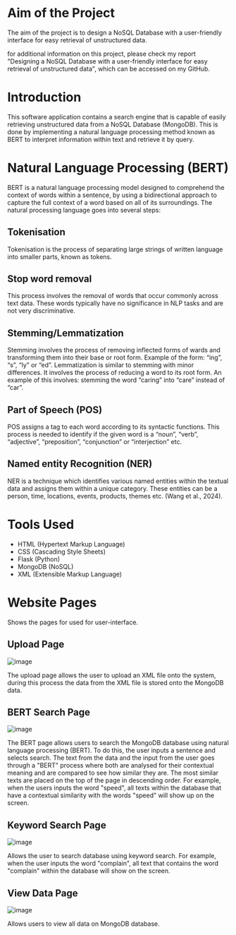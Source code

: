 # Aim of the Project
The aim of the project is to design a NoSQL Database with a user-friendly interface for easy retrieval of unstructured data.

for additional information on this project, please check my report "Designing a NoSQL Database with a user-friendly interface for easy retrieval of unstructured data", which can be accessed on my GitHub. 

# Introduction
This software application contains a search engine that is capable of easily retrieving unstructured data from a NoSQL Database (MongoDB). This is done by implementing a natural language processing method known as BERT to interpret information within text and retrieve it by query.

# Natural Language Processing (BERT)
BERT is a natural language processing model designed to comprehend the context of 
words within a sentence, by using a bidirectional approach to capture the full context 
of a word based on all of its surroundings. The natural processing language goes into several steps:

## Tokenisation 
Tokenisation is the process of separating large strings of written 
language into smaller parts, known as tokens. 
## Stop word removal 
This process involves the removal of words that occur 
commonly across text data. These words typically have no significance in NLP 
tasks and are not very discriminative.  
## Stemming/Lemmatization 
Stemming involves the process of removing 
inflected forms of wards and transforming them into their base or root form. 
Example of the form: “ing”, “s”, “ly” or “ed”. Lemmatization is similar to stemming 
with minor differences. It involves the process of reducing a word to its root 
form. An example of this involves: stemming the word “caring” into “care” 
instead of “car”.  
## Part of Speech (POS) 
POS assigns a tag to each word according to its 
syntactic functions. This process is needed to identify if the given word is a 
“noun”, “verb”, “adjective”, “preposition”, “conjunction” or “interjection” etc.  
## Named entity Recognition (NER) 
NER is a technique which identifies various 
named entities within the textual data and assigns them within a unique 
category. These entities can be a person, time, locations, events, products, 
themes etc. (Wang et al., 2024).

# Tools Used
- HTML (Hypertext Markup Language)
- CSS (Cascading Style Sheets)
- Flask (Python)
- MongoDB (NoSQL)
- XML (Extensible Markup Language)

# Website Pages
Shows the pages for used for user-interface.

## Upload Page
![image](https://github.com/user-attachments/assets/cb8f8707-ed64-46f2-92f4-b8b79dece310)

The upload page allows the user to upload an XML file onto the system, during this process the data from the XML file is stored onto the MongoDB data.

## BERT Search Page
![image](https://github.com/user-attachments/assets/8cc5ec9f-4fb2-4c4e-9d30-694e748b9f40)

The BERT page allows users to search the MongoDB database using natural language processing (BERT). To do this, the user inputs a sentence and selects search. The text from the data and the input from the user goes through a "BERT" process where both are analysed for their contextual meaning and are compared to see how similar they are. The most similar texts are placed on the top of the page in descending order. For example, when the users inputs the word "speed", all texts within the database that have a contextual similarity with the words "speed" will show up on the screen. 

## Keyword Search Page
![image](https://github.com/user-attachments/assets/028cc879-d175-4de2-af94-fd1eab4675ce)


Allows the user to search database using keyword search. For example, when the user inputs the word "complain", all text that contains the word "complain" within the database will show on the screen. 

## View Data Page
![image](https://github.com/user-attachments/assets/9e931a5f-c793-4005-9cfd-b19c78053d5e)

Allows users to view all data on MongoDB database. 



